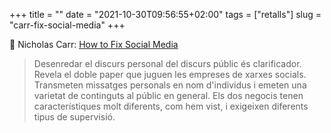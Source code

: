 +++
title = ""
date = "2021-10-30T09:56:55+02:00"
tags = ["retalls"]
slug = "carr-fix-social-media"
+++

📎 Nicholas Carr: [How to Fix Social Media](https://www.thenewatlantis.com/publications/how-to-fix-social-media)

> Desenredar el discurs personal del discurs públic és clarificador. Revela el doble paper que juguen les empreses de xarxes socials. Transmeten missatges personals en nom d'individus i emeten una varietat de continguts al públic en general. Els dos negocis tenen característiques molt diferents, com hem vist, i exigeixen diferents tipus de supervisió.